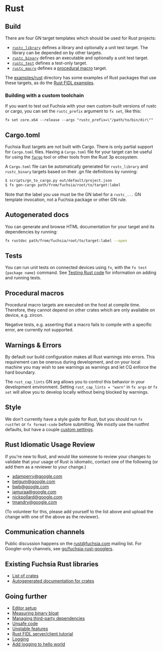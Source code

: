 # Rust

## Build

There are four GN target templates which should be used for Rust projects:

- [`rustc_library`][target-library-rustc] defines a library and optionally a
  unit test target. The library can be depended on by other targets.
- [`rustc_binary`][target-binary-rustc] defines an executable and optionally a
  unit test target.
- [`rustc_test`][target-test-rustc] defines a test-only target.
- [`rustc_macro`][target-macro-rustc] defines a
  [procedural macro][rust-proc-macros] target.

The [examples/rust][rust-examples] directory has some examples of Rust
packages that use these targets, as do the [Rust FIDL examples][fidl-tutorial].

### Building with a custom toolchain

If you want to test out Fuchsia with your own custom-built versions of rustc or
cargo, you can set the `rustc_prefix` argument to `fx set`, like this:

```
fx set core.x64 --release --args "rustc_prefix=\"/path/to/bin/dir\""
```

## Cargo.toml

Fuchsia Rust targets are not built with Cargo. There is only partial support for
`Cargo.toml` files. Having a `Cargo.toml` file for your target can be useful for
using the [`fargo`][fargo] tool or other tools from the Rust 3p ecosystem.

A `Cargo.toml` file can be automatically generated for `rustc_library` and
`rustc_binary` targets based on their .gn file definitions by running:

```sh
$ scripts/gn_to_cargo.py out/default/project.json
$ fx gen-cargo path/from/fuchsia/root/to/target:label
```

Note that the label you use must be the GN label for a `rustc_...` GN template
invocation, not a Fuchsia package or other GN rule.

## Autogenerated docs

You can generate and browse HTML documentation for your target and its
dependencies by running:

```sh
fx rustdoc path/from/fuchsia/root/to/target:label --open
```

## Tests

You can run unit tests on connected devices using `fx`, with the `fx test
{package name}` command.  See [Testing Rust code](testing.md) for information
on adding and running tests.

## Procedural macros

Procedural macro targets are executed on the host at compile time. Therefore,
they cannot depend on other crates which are only available on device, e.g.
zircon.

Negative tests, e.g. asserting that a macro fails to compile with a specific
error, are currently not supported.

## Warnings & Errors

By default our build configuration makes all Rust warnings into errors. This requirement can be
onerous during development, and on your local machine you may wish to see warnings as warnings and
let CQ enforce the hard boundary.

The `rust_cap_lints` GN arg allows you to control this behavior in your development environment.
Setting `rust_cap_lints = "warn"` in `fx args` or `fx set` will allow you to develop locally without
being blocked by warnings.

## Style

We don't currently have a style guide for Rust, but you should run `fx rustfmt`
or `fx format-code` before submitting. We mostly use the rustfmt defaults, but
have a couple [custom settings][rustfmt-toml].

## Rust Idiomatic Usage Review

If you're new to Rust, and would like someone to review your changes to
validate that your usage of Rust is idiomatic, contact one of the following
(or add them as a reviewer to your change.)

- adamperry@google.com
- belgum@google.com
- bwb@google.com
- jamuraa@google.com
- nickpollard@google.com
- tmandry@google.com

(To volunteer for this, please add yourself to the list above and upload the
change with one of the above as the reviewer).

## Communication channels

Public discussion happens on the [rust@fuchsia.com] mailing list. For
Googler-only channels, see [go/fuchsia-rust-googlers].

## Existing Fuchsia Rust libraries

- [List of crates](crates.md)
- [Autogenerated documentation for crates](https://fuchsia-docs.firebaseapp.com)

## Going further

- [Editor setup](editors.md)
- [Measuring binary bloat](bloat.md)
- [Managing third-party dependencies](third_party.md)
- [Unsafe code](unsafe.md)
- [Unstable features](unstable.md)
- [Rust FIDL server/client tutorial][fidl-tutorial]
- [Logging](logging.md)
- [Add logging to hello world](add-logging.md)


[target-library-rustc]: /build/rust/rustc_library.gni "Rust library"
[target-binary-rustc]: /build/rust/rustc_binary.gni "Rust binary"
[target-test-rustc]: /build/rust/rustc_test.gni "Rust test"
[target-macro-rustc]: /build/rust/rustc_macro.gni "Rust proc macro"
[rust-examples]: /examples/rust/
[fargo]: https://fuchsia.googlesource.com/fargo
[rustfmt-install]: https://github.com/rust-lang-nursery/rustfmt#quick-start
[rustfmt-toml]: /rustfmt.toml
[fidl-tutorial]: /docs/development/languages/fidl/tutorials/tutorial-rust.md
[rust@fuchsia.com]: https://groups.google.com/a/fuchsia.com/forum/#!forum/rust-fuchsia
[go/fuchsia-rust-googlers]: https://goto.google.com/fuchsia-rust-googlers
[rust-proc-macros]: https://doc.rust-lang.org/reference/procedural-macros.html
